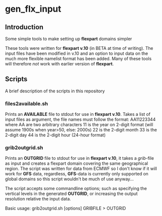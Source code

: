 # gen_flx_input
## Introduction
Some simple tools to make setting up __flexpart__ domains simpler

These tools were written for __flexpart v.10__ (in BETA at time of writing).
The input files have been modified in v.10 and an option to input data on the
much more flexible namelist format has been added.
Many of these tools will therefore _not_ work with earlier version of __flexpart__.

## Scripts
A brief description of the scripts in this repository

### files2available.sh
Prints an __AVAILABLE__ file to stdout for use in __flexpart v.10__.
Takes a list of input files as argument, the file names must follow the format:
AA11223344
where
AA are two arbitrary characters
11 is the year on 2-digit format (will assume 1900s when year>50, else: 2000s)
22 is the 2-digit month
33 is the 2-digit day
44 is the 2-digit hour (24-hour format)

### grib2outgrid.sh
Prints an __OUTGRID__ file to stdout for use in __flexpart v.10__,
it takes a _grib_-file as input and creates a flexpart domain covering the same
geographical region. The script was written for data from ECMWF so
I don't know if it will work for __GFS__ data, regardless,
__GFS__-data is currently only supported on global domains so this script
wouldn't be much of use anyway...

The script accepts some commandline options;
such as specifying the vertical levels in the generated __OUTGRID__,
or increasing the output resolution relative the input data.

Basic usage:
grib2outgrid.sh [options] GRIBFILE > OUTGRID
